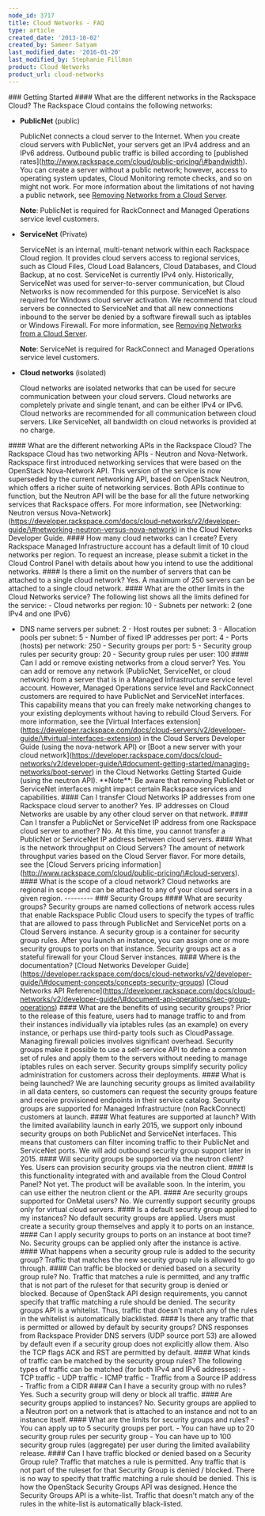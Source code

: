 ```yaml
---
node_id: 3717
title: Cloud Networks - FAQ
type: article
created_date: '2013-10-02'
created_by: Sameer Satyam
last_modified_date: '2016-01-20'
last_modified_by: Stephanie Fillmon
product: Cloud Networks
product_url: cloud-networks
---
```


\#\#\# Getting Started \#\#\#\# What are the different networks in the
Rackspace Cloud? The Rackspace Cloud contains the following networks:

-   **PublicNet** (public)

    PublicNet connects a cloud server to the Internet. When you create
    cloud servers with PublicNet, your servers get an IPv4 address and
    an IPv6 address. Outbound public traffic is billed according to
    \[published rates\](http://www.rackspace.com/cloud/public-pricing/\#bandwidth).
    You can create a server without a public network; however, access to
    operating system updates, Cloud Monitoring remote checks, and so on
    might not work. For more information about the limitations of not
    having a public network, see [Removing Networks from a Cloud
    Server](/how-to/removing-networks-from-a-cloud-server).

    **Note**: PublicNet is required for RackConnect and Managed
    Operations service level customers.

-   **ServiceNet** (Private)

    ServiceNet is an internal, multi-tenant network within each
    Rackspace Cloud region. It provides cloud servers access to regional
    services, such as Cloud Files, Cloud Load Balancers, Cloud
    Databases, and Cloud Backup, at no cost. ServiceNet is currently
    IPv4 only. Historically, ServiceNet was used for server-to-server
    communication, but Cloud Networks is now recommended for
    this purpose. ServiceNet is also required for Windows cloud
    server activation. We recommend that cloud servers be connected to
    ServiceNet and that all new connections inbound to the server be
    denied by a software firewall such as iptables or Windows Firewall.
    For more information, see [Removing Networks from a Cloud
    Server](/how-to/removing-networks-from-a-cloud-server).

    **Note**: ServiceNet is required for RackConnect and Managed
    Operations service level customers.

-   **Cloud networks** (isolated)

    Cloud networks are isolated networks that can be used for secure
    communication between your cloud servers. Cloud networks are
    completely private and single tenant, and can be either IPv4
    or IPv6. Cloud networks are recommended for all communication
    between cloud servers. Like ServiceNet, all bandwidth on cloud
    networks is provided at no charge.

\#\#\#\# What are the different networking APIs in the Rackspace Cloud?
The Rackspace Cloud has two networking APIs - Neutron and Nova-Network.
Rackspace first introduced networking services that were based on the
OpenStack Nova-Network API. This version of the service is now
superseded by the current networking API, based on OpenStack Neutron,
which offers a richer suite of networking services. Both APIs continue
to function, but the Neutron API will be the base for all the future
networking services that Rackspace offers. For more information, see
\[Networking: Neutron versus
Nova-Network\](https://developer.rackspace.com/docs/cloud-networks/v2/developer-guide/\#networking-neutron-versus-nova-network)
in the Cloud Networks Developer Guide. \#\#\#\# How many cloud networks
can I create? Every Rackspace Managed Infrastructure account has a
default limit of 10 cloud networks per region. To request an increase,
please submit a ticket in the Cloud Control Panel with details about how
you intend to use the additional networks. \#\#\#\# Is there a limit on
the number of servers that can be attached to a single cloud network?
Yes. A maximum of 250 servers can be attached to a single cloud network.
\#\#\#\# What are the other limits in the Cloud Networks service? The
following list shows all the limits defined for the service: - Cloud
networks per region: 10 - Subnets per network: 2 (one IPv4 and one IPv6)
- DNS name servers per subnet: 2 - Host routes per subnet: 3 -
Allocation pools per subnet: 5 - Number of fixed IP addresses per port:
4 - Ports (hosts) per network: 250 - Security groups per port: 5 -
Security group rules per security group: 20 - Security group rules per
user: 100 \#\#\#\# Can I add or remove existing networks from a cloud
server? Yes. You can add or remove any network (PublicNet, ServiceNet,
or cloud network) from a server that is in a Managed Infrastructure
service level account. However, Managed Operations service level and
RackConnect customers are required to have PublicNet and ServiceNet
interfaces. This capability means that you can freely make networking
changes to your existing deployments without having to rebuild Cloud
Servers. For more information, see the \[Virtual Interfaces
extension\](https://developer.rackspace.com/docs/cloud-servers/v2/developer-guide/\#virtual-interfaces-extension)
in the Cloud Servers Developer Guide (using the nova-network API) or
\[Boot a new server with your cloud
network\](https://developer.rackspace.com/docs/cloud-networks/v2/developer-guide/\#document-getting-started/managing-networks/boot-server)
in the Cloud Networks Getting Started Guide (using the neutron API).
\*\*Note\*\*: Be aware that removing PublicNet or ServiceNet interfaces
might impact certain Rackspace services and capabilities. \#\#\#\# Can I
transfer Cloud Networks IP addresses from one Rackspace cloud server to
another? Yes. IP addresses on Cloud Networks are usable by any other
cloud server on that network. \#\#\#\# Can I transfer a PublicNet or
ServiceNet IP address from one Rackspace cloud server to another? No. At
this time, you cannot transfer a PublicNet or ServiceNet IP address
between cloud servers. \#\#\#\# What is the network throughput on Cloud
Servers? The amount of network throughput varies based on the Cloud
Server flavor. For more details, see the \[Cloud Servers pricing
information\](http://www.rackspace.com/cloud/public-pricing/\#cloud-servers).
\#\#\#\# What is the scope of a cloud network? Cloud networks are
regional in scope and can be attached to any of your cloud servers in a
given region. --------- \#\#\# Security Groups \#\#\#\# What are
security groups? Security groups are named collections of network access
rules that enable Rackspace Public Cloud users to specify the types of
traffic that are allowed to pass through PublicNet and ServiceNet ports
on a Cloud Servers instance. A security group is a container for
security group rules. After you launch an instance, you can assign one
or more security groups to ports on that instance. Security groups act
as a stateful firewall for your Cloud Server instances. \#\#\#\# Where
is the documentation? \[Cloud Networks Developer
Guide\](https://developer.rackspace.com/docs/cloud-networks/v2/developer-guide/\#document-concepts/concepts-security-groups)
\[Cloud Networks API
Reference\](https://developer.rackspace.com/docs/cloud-networks/v2/developer-guide/\#document-api-operations/sec-group-operations)
\#\#\#\# What are the benefits of using security groups? Prior to the
release of this feature, users had to manage traffic to and from their
instances individually via iptables rules (as an example) on every
instance, or perhaps use third-party tools such as CloudPassage.
Managing firewall policies involves significant overhead. Security
groups make it possible to use a self-service API to define a common set
of rules and apply them to the servers without needing to manage
iptables rules on each server. Security groups simplify security policy
administration for customers across their deployments. \#\#\#\# What is
being launched? We are launching security groups as limited availability
in all data centers, so customers can request the security groups
feature and receive provisioned endpoints in their service catalog.
Security groups are supported for Managed Infrastructure (non
RackConnect) customers at launch. \#\#\#\# What features are supported
at launch? With the limited availability launch in early 2015, we
support only inbound security groups on both PublicNet and ServiceNet
interfaces. This means that customers can filter incoming traffic to
their PublicNet and ServiceNet ports. We will add outbound security
group support later in 2015. \#\#\#\# Will security groups be supported
via the neutron client? Yes. Users can provision security groups via the
neutron client. \#\#\#\# Is this functionality integrated with and
available from the Cloud Control Panel? Not yet. The product will be
available soon. In the interim, you can use either the neutron client or
the API. \#\#\#\# Are security groups supported for OnMetal users? No.
We currently support security groups only for virtual cloud servers.
\#\#\#\# Is a default security group applied to my instances? No default
security groups are applied. Users must create a security group
themselves and apply it to ports on an instance. \#\#\#\# Can I apply
security groups to ports on an instance at boot time? No. Security
groups can be applied only after the instance is active. \#\#\#\# What
happens when a security group rule is added to the security group?
Traffic that matches the new security group rule is allowed to go
through. \#\#\#\# Can traffic be blocked or denied based on a security
group rule? No. Traffic that matches a rule is permitted, and any
traffic that is not part of the ruleset for that security group is
denied or blocked. Because of OpenStack API design requirements, you
cannot specify that traffic matching a rule should be denied. The
security groups API is a whitelist. Thus, traffic that doesn't match any
of the rules in the whitelist is automatically blacklisted. \#\#\#\# Is
there any traffic that is permitted or allowed by default by security
groups? DNS responses from Rackspace Provider DNS servers (UDP source
port 53) are allowed by default even if a security group does not
explicitly allow them. Also the TCP flags ACK and RST are permitted by
default. \#\#\#\# What kinds of traffic can be matched by the security
group rules? The following types of traffic can be matched (for both
IPv4 and IPv6 addresses): - TCP traffic - UDP traffic - ICMP traffic -
Traffic from a Source IP address - Traffic from a CIDR \#\#\#\# Can I
have a security group with no rules? Yes. Such a security group will
deny or block all traffic. \#\#\#\# Are security groups applied to
instances? No. Security groups are applied to a Neutron port on a
network that is attached to an instance and not to an instance itself.
\#\#\#\# What are the limits for security groups and rules? - You can
apply up to 5 security groups per port. - You can have up to 20 security
group rules per security group - You can have up to 100 security group
rules (aggregate) per user during the limited availability release.
\#\#\#\# Can I have traffic blocked or denied based on a Security Group
rule? Traffic that matches a rule is permitted. Any traffic that is not
part of the ruleset for that Security Group is denied / blocked. There
is no way to specify that traffic matching a rule should be denied. This
is how the OpenStack Security Groups API was designed. Hence the
Security Groups API is a white-list. Traffic that doesn't match any of
the rules in the white-list is automatically black-listed.

